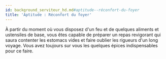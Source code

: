 ```yaml
---
id: background_serviteur_hd.md#aptitude--réconfort-du-foyer
title: 'Aptitude : Réconfort du foyer'
---
```


À partir du moment où vous disposez d'un feu et de quelques aliments et ustensiles de base, vous êtes capable de préparer un repas revigorant qui saura contenter les estomacs vides et faire oublier les rigueurs d'un long voyage. Vous avez toujours sur vous les quelques épices indispensables pour ce faire.

